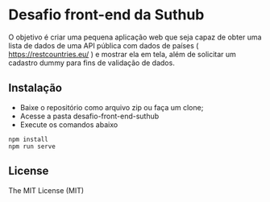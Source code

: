 # Desafio front-end da Suthub
O objetivo é criar uma pequena aplicação web que seja capaz de obter uma lista de dados de uma API pública com dados de países ( https://restcountries.eu/ ) e mostrar ela em tela, além de solicitar um cadastro dummy para fins de validação de dados.

## Instalação

- Baixe o repositório como arquivo zip ou faça um clone;
- Acesse a pasta desafio-front-end-suthub
- Execute os comandos abaixo
```
npm install
npm run serve
```
## License

The MIT License (MIT)
